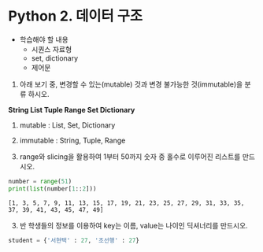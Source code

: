 
# Python 2. 데이터 구조
* 학습해야 할 내용
    * 시퀀스 자료형
    * set, dictionary
    * 제어문

1. 아래 보기 중, 변경할 수 있는(mutable) 것과 변경 불가능한 것(immutable)을 분류 하시오.

**String List Tuple Range Set Dictionary**

1. mutable : List, Set, Dictionary
2. immutable : String, Tuple, Range

2. range와 slicing을 활용하여 1부터 50까지 숫자 중 홀수로 이루어진 리스트를 만드시오.


```python
number = range(51)
print(list(number[1::2]))
```

    [1, 3, 5, 7, 9, 11, 13, 15, 17, 19, 21, 23, 25, 27, 29, 31, 33, 35, 37, 39, 41, 43, 45, 47, 49]
    

3. 반 학생들의 정보를 이용하여 key는 이름, value는 나이인 딕셔너리를 만드시오.


```python
student = {'서현택' : 27, '조선행' : 27}
```
